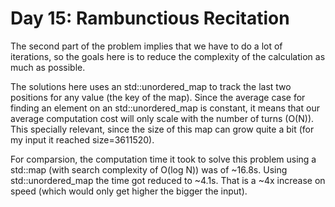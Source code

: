 # Day 15: Rambunctious Recitation

The second part of the problem implies that we have to do a lot of iterations, so the goals here is to reduce the complexity of the calculation as much as possible.

The solutions here uses an std::unordered_map to track the last two positions for any value (the key of the map). 
Since the average case for finding an element on an std::unordered_map is constant, it means that our average computation cost will only scale with the number of turns (O(N)). This specially relevant, since the size of this map can grow quite a bit (for my input it reached size=3611520).

For comparsion, the computation time it took to solve this problem using a std::map (with search complexity of O(log N)) was of ~16.8s.
Using std::unordered_map the time got reduced to ~4.1s. That is a ~4x increase on speed (which would only get higher the bigger the input).
